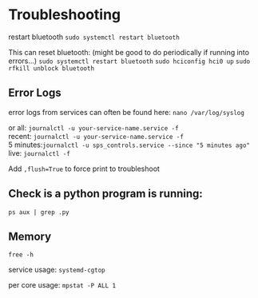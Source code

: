 # Troubleshooting

restart bluetooth `sudo systemctl restart bluetooth`


This can reset bluetooth: (might be good to do periodically if running into errors...)
`sudo systemctl restart bluetooth`
`sudo hciconfig hci0 up`
`sudo rfkill unblock bluetooth`

## Error Logs

error logs from services can often be found here: `nano /var/log/syslog`

or 
all: `journalctl -u your-service-name.service -f`<br>
recent: `journalctl -u your-service-name.service -f`<br>
5 minutes:`journalctl -u sps_controls.service --since "5 minutes ago"`<br>
live: `journalctl -f`

Add `,flush=True` to force print to troubleshoot

## Check is a python program is running:
`ps aux | grep .py`

## Memory

`free -h`

service usage: `systemd-cgtop`

per core usage: `mpstat -P ALL 1`